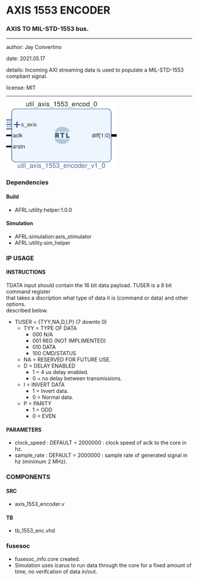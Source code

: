 # AXIS 1553 ENCODER
### AXIS TO MIL-STD-1553 bus.
---

   author: Jay Convertino   
   
   date: 2021.05.17  
   
   details: Incoming AXI streaming data is used to populate a MIL-STD-1553 compliant signal.   
   
   license: MIT   
   
---

![rtl_img](./rtl.png)

### Dependencies
#### Build

  - AFRL:utility:helper:1.0.0
  
#### Simulation

  - AFRL:simulation:axis_stimulator
  - AFRL:utility:sim_helper

### IP USAGE
#### INSTRUCTIONS

TDATA input should contain the 16 bit data payload. TUSER is a 8 bit command register   
that takes a discription what type of data it is (command or data) and other options.   
described below.   

* TUSER = {TYY,NA,D,I,P} (7 downto 0)
  * TYY = TYPE OF DATA
    * 000 N/A
    * 001 REG (NOT IMPLIMENTED)
    * 010 DATA
    * 100 CMD/STATUS
  * NA = RESERVED FOR FUTURE USE.
  * D = DELAY ENABLED
    * 1 = 4 us delay enabled.
    * 0 = no delay between transmissions.
  * I = INVERT DATA
    * 1 = Invert data.
    * 0 = Normal data.
  * P = PARITY
    * 1 = ODD
    * 0 = EVEN

#### PARAMETERS

* clock_speed : DEFAULT = 2000000 : clock speed of aclk to the core in hz.
* sample_rate : DEFAULT = 2000000 : sample rate of generated signal in hz (minimum 2 MHz).

### COMPONENTS
#### SRC

* axis_1553_encoder.v
  
#### TB

* tb_1553_enc.vhd
  
### fusesoc

* fusesoc_info.core created.
* Simulation uses icarus to run data through the core for a fixed amount of time, no verifcation of data in/out.
